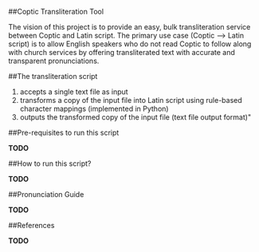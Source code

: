 ##Coptic Transliteration Tool

The vision of this project is to provide an easy, bulk transliteration service between Coptic and Latin script. The primary use case (Coptic --> Latin script) is to allow English speakers who do not read Coptic to follow along with church services by offering transliterated text with accurate and transparent pronunciations.

##The transliteration script

1) accepts a single text file as input
2) transforms a copy of the input file into Latin script using rule-based character mappings (implemented in Python)
3) outputs the transformed copy of the input file (text file output format)"

##Pre-requisites to run this script

**TODO**

##How to run this script?

**TODO**

##Pronunciation Guide

**TODO**

##References

**TODO**